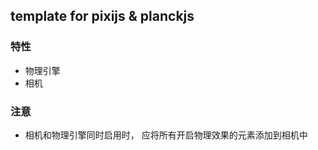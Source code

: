 ## template for pixijs & planckjs

### 特性
 - 物理引擎
 - 相机

### 注意
 - 相机和物理引擎同时启用时， 应将所有开启物理效果的元素添加到相机中
